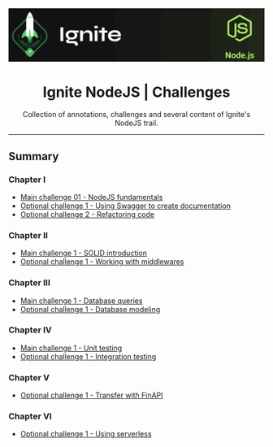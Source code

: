 <img alt="Ignite" src="./.github/cover.png">
<h1 align="center">
  Ignite NodeJS | Challenges
</h1>

<p align="center">
Collection of annotations, challenges and several content of Ignite's NodeJS trail.
</p>

---

## Summary

### Chapter I

- [Main challenge 01 - NodeJS fundamentals](https://github.com/debfdias/ignite_nodejs/tree/master/challenge1)
- [Optional challenge 1 - Using Swagger to create documentation](https://github.com/debfdias/ignite-nodejs/tree/master/challenge1.1)
- [Optional challenge 2 - Refactoring code](https://github.com/debfdias/ignite-nodejs/tree/master/challenge1.2)

### Chapter II

- [Main challenge 1 - SOLID introduction](https://github.com/debfdias/ignite_nodejs/tree/master/challenge2)
- [Optional challenge 1 - Working with middlewares](https://github.com/debfdias/ignite-nodejs/tree/master/challenge2.1)

### Chapter III

- [Main challenge 1 - Database queries](https://github.com/debfdias/ignite-nodejs/tree/master/challenge3)
- [Optional challenge 1 - Database modeling](https://github.com/debfdias/ignite-nodejs/tree/master/challenge3.1)

### Chapter IV

- [Main challenge 1 - Unit testing](https://github.com/debfdias/ignite-nodejs/tree/master/challenge_4)
- [Optional challenge 1 - Integration testing](https://github.com/debfdias/ignite-nodejs/tree/master/challenge_4.1)

### Chapter V

- [Optional challenge 1 - Transfer with FinAPI](https://github.com/debfdias/ignite-nodejs/tree/master/challenge_5.1)

### Chapter VI

- [Optional challenge 1 - Using serverless](https://github.com/debfdias/ignite-nodejs/tree/master/challenge_6.1)
